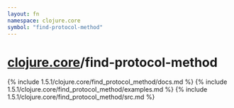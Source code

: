 ```yaml
---
layout: fn
namespace: clojure.core
symbol: "find-protocol-method"
---
```


# [clojure.core](../)/find-protocol-method

{% include 1.5.1/clojure.core/find_protocol_method/docs.md %}
{% include 1.5.1/clojure.core/find_protocol_method/examples.md %}
{% include 1.5.1/clojure.core/find_protocol_method/src.md %}

